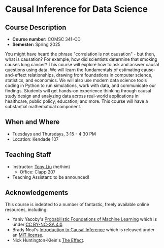 # Causal Inference for Data Science

## Course Description

- **Course number:** COMSC 341-CD
- **Semester:** Spring 2025

You might have heard the phrase "correlation is not causation" - but then, what is causation? For example, how did scientists determine that smoking causes lung cancer? This course will explore how to ask and answer causal questions using data. We will learn the fundamentals of estimating cause-and-effect relationships, drawing from foundations in computer science, statistics, and economics. We will also use modern data science tools coding in Python to run simulations, work with data, and communicate our findings. Students will get hands-on experience thinking through causal study design and analyzing data across real-world applications in healthcare, public policy, education, and more. This course will have a substantial mathematical component.

## When and Where

- Tuesdays and Thursdays, 3:15 - 4:30 PM
- Location: Kendade 107

## Teaching Staff

- Instructor: [Tony Liu](https://tliutony.github.io) (he/him)
    - Office: Clapp 207
- Teaching Assistant: to be announced!

## Acknowledgements

This course is indebted to a number of fantastic, freely available online resources, including:

- Yaniv Yacoby's [Probabilistic Foundations of Machine Learning](https://mogu-lab.github.io/cs349-fall-2024/index.html) which is under [CC BY-NC-SA 4.0](https://creativecommons.org/licenses/by-nc-sa/4.0/).
- Brady Neal's [Introduction to Causal Inference](https://www.bradyneal.com/causal-inference-course) which is released under an [MIT license](https://github.com/bradyneal/causal-book-code/blob/master/LICENSE).
- Nick Huntington-Klein's [The Effect](https://theeffectbook.net/).